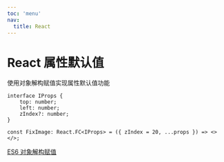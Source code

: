 ```yaml
---
toc: 'menu'
nav:
  title: React
---
```


# React 属性默认值

使用对象解构赋值实现属性默认值功能

```tsx | pure
interface IProps {
	top: number;
	left: number;
	zIndex?: number;
}

const FixImage: React.FC<IProps> = ({ zIndex = 20, ...props }) => <></>;
```

[ES6 对象解构赋值](https://es6.ruanyifeng.com/#docs/destructuring#%E9%BB%98%E8%AE%A4%E5%80%BC)
